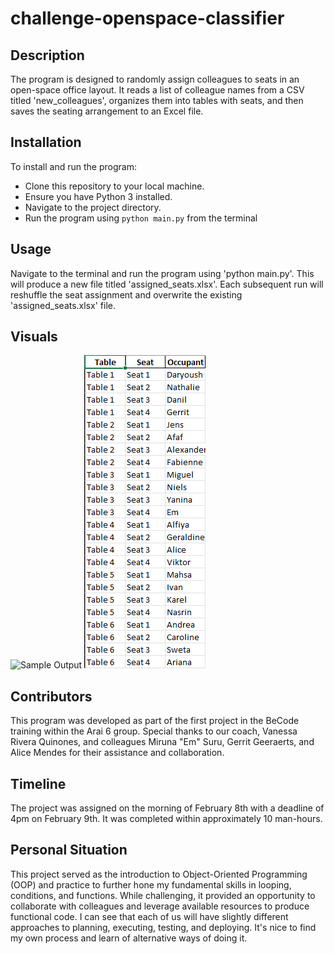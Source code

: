 # challenge-openspace-classifier

## Description
The program is designed to randomly assign colleagues to seats in an open-space office layout. It reads a list of colleague names from a CSV titled 'new_colleagues', organizes them into tables with seats, and then saves the seating arrangement to an Excel file.

## Installation
To install and run the program:
- Clone this repository to your local machine.
- Ensure you have Python 3 installed.
- Navigate to the project directory.
- Run the program using `python main.py` from the terminal

## Usage
Navigate to the terminal and run the program using 'python main.py'. This will produce a new file titled 'assigned_seats.xlsx'. Each subsequent run will reshuffle the seat assignment and overwrite the existing 'assigned_seats.xlsx' file. 

## Visuals
![Sample Output](utils/Excel_File_Image.png.png)
![Sample Output](utils/Excel_Example_Output.png)

## Contributors
This program was developed as part of the first project in the BeCode training within the Arai 6 group. Special thanks to our coach, Vanessa Rivera Quinones, and colleagues Miruna "Em" Suru, Gerrit Geeraerts, and Alice Mendes for their assistance and collaboration.

## Timeline
The project was assigned on the morning of February 8th with a deadline of 4pm on February 9th. It was completed within approximately 10 man-hours.

## Personal Situation
This project served as the introduction to Object-Oriented Programming (OOP) and practice to further hone my fundamental skills in looping, conditions, and functions. While challenging, it provided an opportunity to collaborate with colleagues and leverage available resources to produce functional code. I can see that each of us will have slightly different approaches to planning, executing, testing, and deploying. It's nice to find my own process and learn of alternative ways of doing it. 

